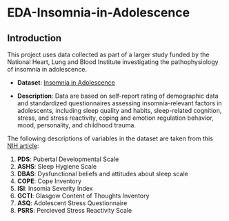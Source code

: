 # EDA-Insomnia-in-Adolescence

## Introduction

This project uses data collected as part of a larger study funded by the National Heart, Lung and Blood Institute investigating the pathophysiology of insomnia in adolescence.

* <b>Dataset</b>: <a href="https://figshare.com/articles/dataset/Insomnia_in_adolescence/19214676?file=34138404">Insomnia in Adolescence</a> 

* <b>Description</b>: Data are based on self-report rating of demographic data and standardized questionnaires assessing insomnia-relevant factors in adolescents, including sleep quality and habits, sleep-related cognition, stress, and stress reactivity, coping and emotion regulation behavior, mood, personality, and childhood trauma.

The following descriptions of variables in the dataset are taken
from this 
<a href="https://www.ncbi.nlm.nih.gov/pmc/articles/PMC9411582/">NIH article</a>:

<ol>
<li><b>PDS</b>: Pubertal Developmental Scale </li>
<li><b>ASHS</b>: Sleep Hygiene Scale </li>
<li><b>DBAS</b>: Dysfunctional beliefs and attitudes about sleep scale </li>
<li><b>COPE</b>: Cope Inventory </li>
<li><b>ISI</b>: Insomia Severity Index </li>
<li><b>GCTI</b>: Glasgow Content of Thoughts Inventory </li>
<li><b>ASQ</b>: Adolescent Stress Questionnaire </li>
<li><b>PSRS</b>: Percieved Stress Reactivity Scale </li>
